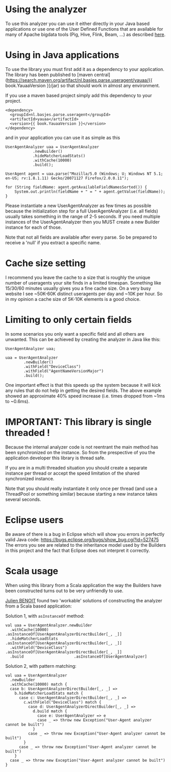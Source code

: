 Using the analyzer
==================
To use this analyzer you can use it either directly in your Java based applications or use one of 
the User Defined Functions that are available for many of Apache bigdata tools (Pig, Hive, Flink, Beam, ...) as described [here](UDFs.md).

Using in Java applications
==========================
To use the library you must first add it as a dependency to your application.
The library has been published to [maven central](https://search.maven.org/artifact/nl.basjes.parse.useragent/yauaa/{{ book.YauaaVersion }}/jar) so that should work in almost any environment.

If you use a maven based project simply add this dependency to your project.

<pre><code>&lt;dependency&gt;
  &lt;groupId&gt;nl.basjes.parse.useragent&lt;/groupId&gt;
  &lt;artifactId&gt;yauaa&lt;/artifactId&gt;
  &lt;version&gt;{{ book.YauaaVersion }}&lt;/version&gt;
&lt;/dependency&gt;
</code></pre>

and in your application you can use it as simple as this

    UserAgentAnalyzer uaa = UserAgentAnalyzer
                .newBuilder()
                .hideMatcherLoadStats()
                .withCache(10000)
                .build();

    UserAgent agent = uaa.parse("Mozilla/5.0 (Windows; U; Windows NT 5.1; en-US; rv:1.8.1.11) Gecko/20071127 Firefox/2.0.0.11");

    for (String fieldName: agent.getAvailableFieldNamesSorted()) {
        System.out.println(fieldName + " = " + agent.getValue(fieldName));
    }

Please instantiate a new UserAgentAnalyzer as few times as possible because the initialization step for a full UserAgentAnalyzer (i.e. all fields) usually takes something in the range of 2-5 seconds.
If you need multiple instances of the UserAgentAnalyzer then you MUST create a new Builder instance for each of those.

Note that not all fields are available after every parse. So be prepared to receive a 'null' if you extract a specific name.

# Cache size setting
I recommend you leave the cache to a size that is roughly the unique number of useragents your site finds
in a limited timespan. Something like 15/30/60 minutes usually gives you a fine cache size.
On a very busy website I see ~50K-60K distinct useragents per day and ~10K per hour. 
So in my opinion a cache size of 5K-10K elements is a good choice.

# Limiting to only certain fields
In some scenarios you only want a specific field and all others are unwanted.
This can be achieved by creating the analyzer in Java like this:

    UserAgentAnalyzer uaa;

    uaa = UserAgentAnalyzer
            .newBuilder()
            .withField("DeviceClass")
            .withField("AgentNameVersionMajor")
            .build();

One important effect is that this speeds up the system because it will kick any rules that do not help in getting the desired fields.
The above example showed an approximate 40% speed increase (i.e. times dropped from ~1ms to ~0.6ms).

# IMPORTANT: This library is single threaded !
Because the internal analyzer code is not reentrant the main method has been synchronized on the instance. 
So from the prespective of you the application developer this library is thread safe.

If you are in a multi threaded situation you should create a separate instance per thread or accept the speed limitation of the shared synchronized instance.

Note that you should really instantiate it only once per thread (and use a ThreadPool or something similar) because starting a new instance takes several seconds.

# Eclipse users 
Be aware of there is a bug in Eclipse which will show you errors in perfectly valid Java code: 
https://bugs.eclipse.org/bugs/show_bug.cgi?id=527475 
The errors you see are related to the inheritance model used by the Builders in this project and the fact that Eclipse does not interpret it correctly. 

# Scala usage
When using this library from a Scala application the way the Builders have been constructed turns out to be very unfriendly to use.

[Julien BENOIT](https://github.com/jbenoit2011) found two 'workable' solutions of constructing the analyzer from a Scala based application:

Solution 1, with `asInstanceOf` method:

    val uaa = UserAgentAnalyzer.newBuilder
      .withCache(10000)           .asInstanceOf[UserAgentAnalyzerDirectBuilder[_, _]]
      .hideMatcherLoadStats       .asInstanceOf[UserAgentAnalyzerDirectBuilder[_, _]]
      .withField("DeviceClass")   .asInstanceOf[UserAgentAnalyzerDirectBuilder[_, _]]
      .build                      .asInstanceOf[UserAgentAnalyzer]

Solution 2, with pattern matching:

    val uaa = UserAgentAnalyzer
      .newBuilder
      .withCache(10000) match {
      case b: UserAgentAnalyzerDirectBuilder[_, _] =>
        b.hideMatcherLoadStats match {
          case c: UserAgentAnalyzerDirectBuilder[_, _] =>
            c.withField("DeviceClass") match {
              case d: UserAgentAnalyzerDirectBuilder[_, _] =>
                d.build match {
                  case e: UserAgentAnalyzer => e
                  case _ => throw new Exception("User-Agent analyzer cannot be built")
                }
              case _ => throw new Exception("User-Agent analyzer cannot be built")
            }
          case _ => throw new Exception("User-Agent analyzer cannot be built")
        }
      case _ => throw new Exception("User-Agent analyzer cannot be built")
    }
  

